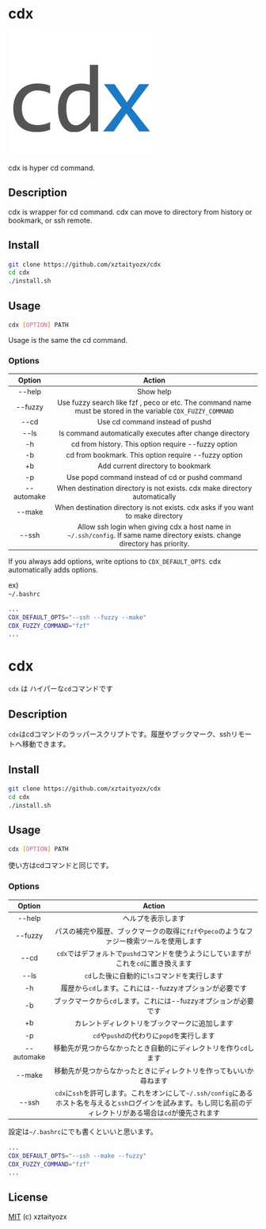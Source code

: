# __cdx__

![logo](./logo.png)

cdx is hyper cd command.

## __Description__

cdx is wrapper for cd command. cdx can move to directory from history or bookmark, or ssh remote. 

## __Install__

```sh
git clone https://github.com/xztaityozx/cdx
cd cdx
./install.sh
```

## __Usage__

```sh
cdx [OPTION] PATH
```

Usage is the same the cd command.

### __Options__

|Option|Action|
|:--:|:--:|
|--help|Show help|
|--fuzzy|Use fuzzy search like fzf , peco or etc. The command name must be stored in the variable `CDX_FUZZY_COMMAND`|
|--cd|Use cd command instead of pushd|
|--ls|ls command automatically executes after change directory|
|-h|cd from history. This option require --fuzzy option|
|-b|cd from bookmark. This option require --fuzzy option|
|+b|Add current directory to bookmark|
|-p|Use popd command instead of cd or pushd command|
|--automake|When destination directory is not exists. cdx make directory automatically|
|--make|When destination directory is not exists. cdx asks if you want to make directory|
|--ssh|Allow ssh login when giving cdx a host name in `~/.ssh/config`. If same name directory exists. change directory has priority.|

If you always add options, write options to `CDX_DEFAULT_OPTS`. cdx automatically adds  options.

ex)  
`~/.bashrc`

```sh
...
CDX_DEFAULT_OPTS="--ssh --fuzzy --make"
CDX_FUZZY_COMMAND="fzf"
...
```

# __cdx__

`cdx` は ハイパーな`cd`コマンドです

## __Description__

`cdx`はcdコマンドのラッパースクリプトです。履歴やブックマーク、sshリモートへ移動できます。

## __Install__

```sh
git clone https://github.com/xztaityozx/cdx
cd cdx
./install.sh
```

## __Usage__

```sh
cdx [OPTION] PATH
```

使い方はcdコマンドと同じです。

### __Options__

|Option|Action|
|:--:|:--:|
|--help|ヘルプを表示します|
|--fuzzy|パスの補完や履歴、ブックマークの取得に`fzf`や`peco`のようなファジー検索ツールを使用します|
|--cd|`cdx`ではデフォルトで`pushd`コマンドを使うようにしていますがこれを`cd`に置き換えます|
|--ls|`cd`した後に自動的に`ls`コマンドを実行します|
|-h|履歴から`cd`します。これには--fuzzyオプションが必要です|
|-b|ブックマークから`cd`します。これには--fuzzyオプションが必要です|
|+b|カレントディレクトリをブックマークに追加します|
|-p|`cd`や`pushd`の代わりに`popd`を実行します|
|--automake|移動先が見つからなかったとき自動的にディレクトリを作り`cd`します|
|--make|移動先が見つからなかったときにディレクトリを作ってもいいか尋ねます|
|--ssh|`cdx`に`ssh`を許可します。これをオンにして`~/.ssh/config`にあるホスト名を与えると`ssh`ログインを試みます。もし同じ名前のディレクトリがある場合は`cd`が優先されます|

設定は`~/.bashrc`にでも書くといいと思います。

```sh
...
CDX_DEFAULT_OPTS="--ssh --make --fuzzy"
CDX_FUZZY_COMMAND="fzf"
...
```

## __License__
[MIT](https://github.com/xztaityozx/cdx/blob/master/MITlicese.txt) (c) xztaityozx

